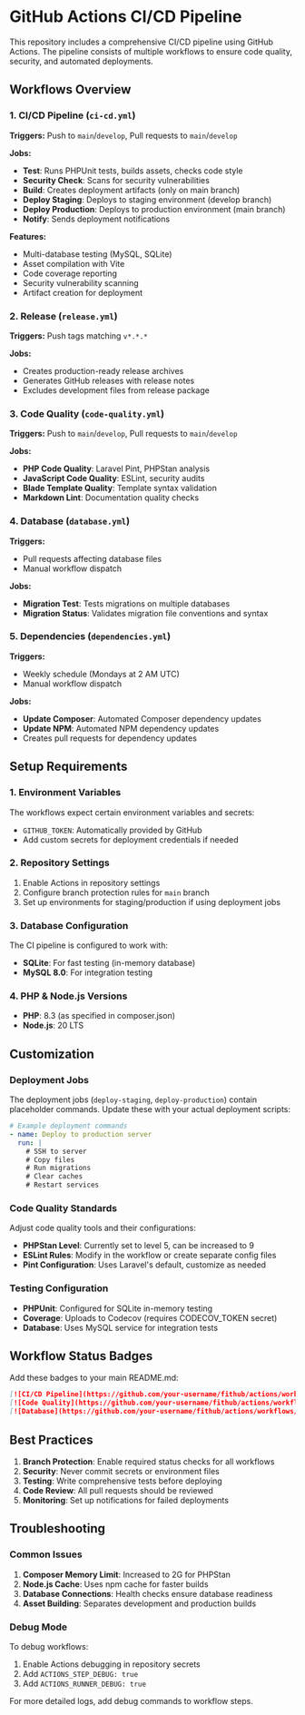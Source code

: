 # GitHub Actions CI/CD Pipeline

This repository includes a comprehensive CI/CD pipeline using GitHub Actions. The pipeline consists of multiple workflows to ensure code quality, security, and automated deployments.

## Workflows Overview

### 1. CI/CD Pipeline (`ci-cd.yml`)
**Triggers:** Push to `main`/`develop`, Pull requests to `main`/`develop`

**Jobs:**
- **Test**: Runs PHPUnit tests, builds assets, checks code style
- **Security Check**: Scans for security vulnerabilities
- **Build**: Creates deployment artifacts (only on main branch)
- **Deploy Staging**: Deploys to staging environment (develop branch)
- **Deploy Production**: Deploys to production environment (main branch)
- **Notify**: Sends deployment notifications

**Features:**
- Multi-database testing (MySQL, SQLite)
- Asset compilation with Vite
- Code coverage reporting
- Security vulnerability scanning
- Artifact creation for deployment

### 2. Release (`release.yml`)
**Triggers:** Push tags matching `v*.*.*`

**Jobs:**
- Creates production-ready release archives
- Generates GitHub releases with release notes
- Excludes development files from release package

### 3. Code Quality (`code-quality.yml`)
**Triggers:** Push to `main`/`develop`, Pull requests to `main`/`develop`

**Jobs:**
- **PHP Code Quality**: Laravel Pint, PHPStan analysis
- **JavaScript Code Quality**: ESLint, security audits
- **Blade Template Quality**: Template syntax validation
- **Markdown Lint**: Documentation quality checks

### 4. Database (`database.yml`)
**Triggers:** 
- Pull requests affecting database files
- Manual workflow dispatch

**Jobs:**
- **Migration Test**: Tests migrations on multiple databases
- **Migration Status**: Validates migration file conventions and syntax

### 5. Dependencies (`dependencies.yml`)
**Triggers:** 
- Weekly schedule (Mondays at 2 AM UTC)
- Manual workflow dispatch

**Jobs:**
- **Update Composer**: Automated Composer dependency updates
- **Update NPM**: Automated NPM dependency updates
- Creates pull requests for dependency updates

## Setup Requirements

### 1. Environment Variables
The workflows expect certain environment variables and secrets:

- `GITHUB_TOKEN`: Automatically provided by GitHub
- Add custom secrets for deployment credentials if needed

### 2. Repository Settings
1. Enable Actions in repository settings
2. Configure branch protection rules for `main` branch
3. Set up environments for staging/production if using deployment jobs

### 3. Database Configuration
The CI pipeline is configured to work with:
- **SQLite**: For fast testing (in-memory database)
- **MySQL 8.0**: For integration testing

### 4. PHP & Node.js Versions
- **PHP**: 8.3 (as specified in composer.json)
- **Node.js**: 20 LTS

## Customization

### Deployment Jobs
The deployment jobs (`deploy-staging`, `deploy-production`) contain placeholder commands. Update these with your actual deployment scripts:

```yaml
# Example deployment commands
- name: Deploy to production server
  run: |
    # SSH to server
    # Copy files
    # Run migrations
    # Clear caches
    # Restart services
```

### Code Quality Standards
Adjust code quality tools and their configurations:
- **PHPStan Level**: Currently set to level 5, can be increased to 9
- **ESLint Rules**: Modify in the workflow or create separate config files
- **Pint Configuration**: Uses Laravel's default, customize as needed

### Testing Configuration
- **PHPUnit**: Configured for SQLite in-memory testing
- **Coverage**: Uploads to Codecov (requires CODECOV_TOKEN secret)
- **Database**: Uses MySQL service for integration tests

## Workflow Status Badges

Add these badges to your main README.md:

```markdown
[![CI/CD Pipeline](https://github.com/your-username/fithub/actions/workflows/ci-cd.yml/badge.svg)](https://github.com/your-username/fithub/actions/workflows/ci-cd.yml)
[![Code Quality](https://github.com/your-username/fithub/actions/workflows/code-quality.yml/badge.svg)](https://github.com/your-username/fithub/actions/workflows/code-quality.yml)
[![Database](https://github.com/your-username/fithub/actions/workflows/database.yml/badge.svg)](https://github.com/your-username/fithub/actions/workflows/database.yml)
```

## Best Practices

1. **Branch Protection**: Enable required status checks for all workflows
2. **Security**: Never commit secrets or environment files
3. **Testing**: Write comprehensive tests before deploying
4. **Code Review**: All pull requests should be reviewed
5. **Monitoring**: Set up notifications for failed deployments

## Troubleshooting

### Common Issues
1. **Composer Memory Limit**: Increased to 2G for PHPStan
2. **Node.js Cache**: Uses npm cache for faster builds
3. **Database Connections**: Health checks ensure database readiness
4. **Asset Building**: Separates development and production builds

### Debug Mode
To debug workflows:
1. Enable Actions debugging in repository secrets
2. Add `ACTIONS_STEP_DEBUG: true`
3. Add `ACTIONS_RUNNER_DEBUG: true`

For more detailed logs, add debug commands to workflow steps.
